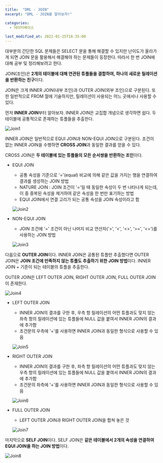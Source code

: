 ```yaml
---
title:  "DML - JOIN"
excerpt: "DML - JOIN을 알아보자!"

categories:
  - 데이터베이스
  
last_modified_at: 2021-01-25T18:35:00
---
```


대부분의 간단한 SQL 문제들은 SELECT 문을 통해 해결할 수 있지만 난이도가 올라가게 되면 JOIN 문을 활용해서 해결해야 하는 문제들이 등장한다. 따라서 한 번 JOIN에 대해 공부 및 정리해보려고 한다.  

JOIN(조인)은 **2개의 테이블에 대해 연관된 튜플들을 결합하여, 하나의 새로운 릴레이션을 반환하는 친구**이다.  

JOIN은 크게 INNER JOIN(내부 조인)과 OUTER JOIN(외부 조인)으로 구분된다. 또한 일반적으로 FROM 절에 기술하지만, 릴레이션이 사용되는 어느 곳에서나 사용할 수 있다.  

먼저 **INNER JOIN**부터 알아보자. INNER JOIN은 교집합 개념으로 생각하면 쉽다. 두 테이블에 공통적으로 존재하는 튜플들을 추출한다.  

![Join1](https://user-images.githubusercontent.com/53072057/105652060-c7fd4a80-5efb-11eb-8e6c-ebd3de65df25.JPG)  

INNER JOIN은 일반적으로 EQUI JOIN과 NON-EQUI JOIN으로 구분된다. 조건이 없는 INNER JOIN을 수행하면 **CROSS JOIN**과 동일한 결과를 얻을 수 있다.  

CROSS JOIN은 **두 테이블에 있는 튜플들의 모든 순서쌍을 반환하는 조인**이다.  

* EQUI JOIN  
	- 공통 속성을 기준으로 '='(equal) 비교에 의해 같은 값을 가지는 행을 연결하여 결과를 생성하는 JOIN 방법  
	- NATURE JOIN : JOIN 조건이 '='일 때 동일한 속성이 두 번 나타나게 되는데, 이 중 중복된 속성을 제거하여 같은 속성을 한 번만 표기하는 방법  
	- EQUI JOIN에서 연결 고리가 되는 공통 속성을 JOIN 속성이라고 함  
	
	![Join2](https://user-images.githubusercontent.com/53072057/105652061-c92e7780-5efb-11eb-8892-b80387fd6542.JPG)  
	
* NON-EQUI JOIN  
	- JOIN 조건에 '=' 조건이 아닌 나머지 비교 연산자('>', '<', '<>', '>=', '<=')를 사용하는 JOIN 방법  

	![Join3](https://user-images.githubusercontent.com/53072057/105652064-c9c70e00-5efb-11eb-9810-92856137e608.JPG)  
	
다음으로 **OUTER JOIN**이다. INNER JOIN은 공통된 튜플만 추출했다면 OUTER JOIN은 **JOIN 조건에 만족하지 않는 튜플도 추출하기 위한 JOIN 방법**이다. INNER JOIN + 기준이 되는 테이블의 튜플을 추출한다.  

OUTER JOIN은 LEFT OUTER JOIN, RIGHT OUTER JOIN, FULL OUTER JOIN이 존재한다.  

![Join4](https://user-images.githubusercontent.com/53072057/105652065-c9c70e00-5efb-11eb-879b-0383e281c80c.JPG)  

* LEFT OUTER JOIN  
	- INNER JOIN의 결과를 구한 후, 우측 항 릴레이션의 어떤 튜플과도 맞지 않는 좌측 항의 릴레이션에 있는 튜플들에 NULL 값을 붙여서 INNER JOIN의 결과에 추가함  
	- 조건문의 우측에 '+'를 사용하면 INNER JOIN과 동일한 형식으로 사용할 수 있음  
	
	![Join5](https://user-images.githubusercontent.com/53072057/105652067-ca5fa480-5efb-11eb-8454-109a24d786ad.JPG)  
	
* RIGHT OUTER JOIN  
	- INNER JOIN의 결과를 구한 후, 좌측 항 릴레이션의 어떤 튜플과도 맞지 않는 우측 항의 릴레이션에 있는 튜플들에 NULL 값을 붙여서 INNER JOIN의 결과에 추가함   
	- 조건문의 좌측에 '+'를 사용하면 INNER JOIN과 동일한 형식으로 사용할 수 있음  
	
	![Join6](https://user-images.githubusercontent.com/53072057/105652069-ca5fa480-5efb-11eb-9682-fcdc95bd2ed3.JPG)  
	
* FULL OUTER JOIN  
	- LEFT OUTER JOIN과 RIGHT OUTER JOIN을 합쳐 놓은 것  
	
	![Join7](https://user-images.githubusercontent.com/53072057/105652070-caf83b00-5efb-11eb-8613-c50b58ec37ae.JPG)  
	
마지막으로 **SELF JOIN**이다. SELF JOIN은 **같은 테이블에서 2개의 속성을 연결하여 EQUI JOIN을 하는 JOIN 방법**이다.  

![Join8](https://user-images.githubusercontent.com/53072057/105652072-caf83b00-5efb-11eb-8e1e-561a110e15f8.JPG)  
